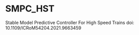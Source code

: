 # SMPC_HST
Stable Model Predictive Controller For High Speed Trains
doi: 10.1109/ICRoM54204.2021.9663459
